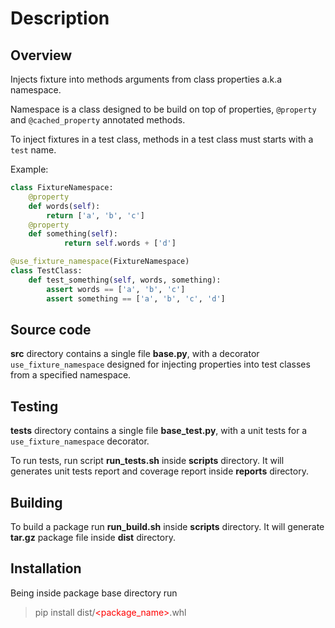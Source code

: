 # Description

<style>
  red {
    color: red;
  }
</style>

## Overview

Injects fixture into methods arguments from class properties a.k.a namespace.

Namespace is a class designed to be build on top of properties, `@property` and `@cached_property` annotated methods.

To inject fixtures in a test class, methods in a test class must starts with a `test` name.

Example:

```python
class FixtureNamespace:
    @property
    def words(self):
        return ['a', 'b', 'c']
    @property
    def something(self):
            return self.words + ['d']

@use_fixture_namespace(FixtureNamespace)
class TestClass:
    def test_something(self, words, something):
        assert words == ['a', 'b', 'c']
        assert something == ['a', 'b', 'c', 'd']
```

## Source code

**src** directory contains a single file **base.py**, with a decorator `use_fixture_namespace` designed for injecting properties into test classes from a specified namespace.

## Testing

**tests** directory contains a single file **base_test.py**, with a unit tests for a `use_fixture_namespace` decorator.

To run tests, run script **run_tests.sh** inside **scripts** directory. It will generates unit tests report and coverage report inside **reports** directory.

## Building

To build a package run **run_build.sh** inside **scripts** directory. It will generate **tar.gz** package file inside **dist** directory.

## Installation

Being inside package base directory run
> pip install dist/<red><package_name></red>.whl
